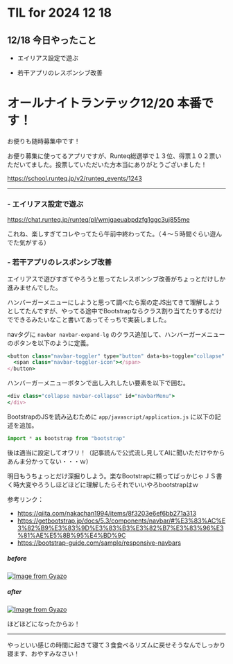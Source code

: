# TIL for 2024 12 18

## 12/18 今日やったこと

- エイリアス設定で遊ぶ

- 若干アプリのレスポンシブ改善


# オールナイトランテック12/20 本番です！

お便りも随時募集中です！

お便り募集に使ってるアプリですが、Runteq総選挙で１３位、得票１０２票いただいてました。投票していただいた方本当にありがとうございました！

https://school.runteq.jp/v2/runteq_events/1243


---

### - エイリアス設定で遊ぶ

https://chat.runteq.jp/runteq/pl/wmjgaeuabpdzfg1ggc3uj855me

これね、楽しすぎてコレやってたら午前中終わってた。（４～５時間ぐらい遊んでた気がする）


### - 若干アプリのレスポンシブ改善

エイリアスで遊びすぎてやろうと思ってたレスポンシブ改善がちょっとだけしか進みませんでした。

ハンバーガーメニューにしようと思って調べたら案の定JS出てきて理解しようとしてたんですが、やってる途中でBootstrapならクラス割り当てたりするだけでできるみたいなこと書いてあってそっちで実装しました。

navタグに `navbar navbar-expand-lg` のクラス追加して、ハンバーガーメニューのボタンを以下のように定義。

```ruby
<button class="navbar-toggler" type="button" data-bs-toggle="collapse" data-bs-target="#navbarMenu" aria-controls="navbarMenu" aria-expanded="false" aria-label="Toggle navigation">
  <span class="navbar-toggler-icon"></span>
</button>
```

ハンバーガーメニューボタンで出し入れしたい要素を以下で囲む。

```ruby
<div class="collapse navbar-collapse" id="navbarMenu">
</div>
```

BootstrapのJSを読み込むために `app/javascript/application.js` に以下の記述を追加。

```javascript
import * as bootstrap from "bootstrap"
```

後は適当に設定してオワリ！（記事読んで公式流し見してAIに聞いただけやからあんま分かってない・・・ｗ）

明日もうちょっとだけ深掘りしよう。楽なBootstrapに頼ってばっかじゃＪＳ書く時大変やろうしほどほどに理解したらそれでいいやろbootstrapはｗ

参考リンク：
- https://qiita.com/nakachan1994/items/8f3203e6ef6bb271a313
- https://getbootstrap.jp/docs/5.3/components/navbar/#%E3%83%AC%E3%82%B9%E3%83%9D%E3%83%B3%E3%82%B7%E3%83%96%E3%81%AE%E5%8B%95%E4%BD%9C
- https://bootstrap-guide.com/sample/responsive-navbars


##### before
[![Image from Gyazo](https://i.gyazo.com/d6c1097e91d9eed0d1adee25dad5b504.png)](https://gyazo.com/d6c1097e91d9eed0d1adee25dad5b504)

##### after
[![Image from Gyazo](https://i.gyazo.com/3afbef18352bfb2759195910f280fd55.png)](https://gyazo.com/3afbef18352bfb2759195910f280fd55)

ほどほどになったからﾖｼ！


---

やっといい感じの時間に起きて寝て３食食べるリズムに戻せそうなんでしっかり寝ます、おやすみなさい！
